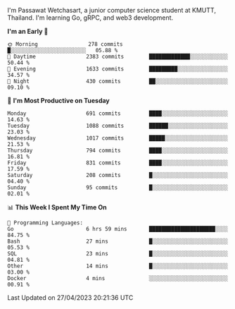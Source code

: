 
I'm Passawat Wetchasart, a junior computer science student at KMUTT, Thailand. I'm learning Go, gRPC, and web3 development.



<!--START_SECTION:waka-->
**I'm an Early 🐤** 

```text
🌞 Morning                278 commits         █░░░░░░░░░░░░░░░░░░░░░░░░   05.88 % 
🌆 Daytime                2383 commits        █████████████░░░░░░░░░░░░   50.44 % 
🌃 Evening                1633 commits        █████████░░░░░░░░░░░░░░░░   34.57 % 
🌙 Night                  430 commits         ██░░░░░░░░░░░░░░░░░░░░░░░   09.10 % 
```
📅 **I'm Most Productive on Tuesday** 

```text
Monday                   691 commits         ████░░░░░░░░░░░░░░░░░░░░░   14.63 % 
Tuesday                  1088 commits        ██████░░░░░░░░░░░░░░░░░░░   23.03 % 
Wednesday                1017 commits        █████░░░░░░░░░░░░░░░░░░░░   21.53 % 
Thursday                 794 commits         ████░░░░░░░░░░░░░░░░░░░░░   16.81 % 
Friday                   831 commits         ████░░░░░░░░░░░░░░░░░░░░░   17.59 % 
Saturday                 208 commits         █░░░░░░░░░░░░░░░░░░░░░░░░   04.40 % 
Sunday                   95 commits          █░░░░░░░░░░░░░░░░░░░░░░░░   02.01 % 
```


📊 **This Week I Spent My Time On** 

```text
💬 Programming Languages: 
Go                       6 hrs 59 mins       █████████████████████░░░░   84.75 % 
Bash                     27 mins             █░░░░░░░░░░░░░░░░░░░░░░░░   05.53 % 
SQL                      23 mins             █░░░░░░░░░░░░░░░░░░░░░░░░   04.81 % 
Other                    14 mins             █░░░░░░░░░░░░░░░░░░░░░░░░   03.00 % 
Docker                   4 mins              ░░░░░░░░░░░░░░░░░░░░░░░░░   00.91 % 
```


 Last Updated on 27/04/2023 20:21:36 UTC
<!--END_SECTION:waka-->

<!--
**markpassawat/markpassawat** is a ✨ _special_ ✨ repository because its `README.md` (this file) appears on your GitHub profile.

Here are some ideas to get you started:

- 🔭 I’m currently working on ...
- 🌱 I’m currently learning ...
- 👯 I’m looking to collaborate on ...
- 🤔 I’m looking for help with ...
- 💬 Ask me about ...
- 📫 How to reach me: ...
- 😄 Pronouns: He/Him
- ⚡ Fun fact: ...
-->
